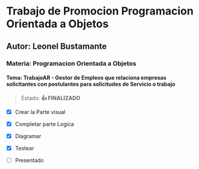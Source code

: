 # Trabajo de Promocion Programacion Orientada a Objetos
## Autor: Leonel Bustamante
### Materia: Programacion Orientada a Objetos
#### Tema: TrabajoAR - Gestor de Empleos que relaciona empresas solicitantes con postulantes para solicitudes de Servicio o trabajo

>Estado: **:+1: FINALIZADO**
- [x] Crear la Parte visual
- [x] Completar parte Logica
- [x] Diagramar
- [x] Testear
- [ ] Presentado


